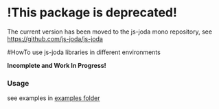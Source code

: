 # !This package is deprecated!

The current version has been moved to the js-joda mono repository, see https://github.com/js-joda/js-joda

#HowTo use js-joda libraries in different environments

**Incomplete and Work In Progress!**

### Usage ###

see examples in  [examples folder](examples/)